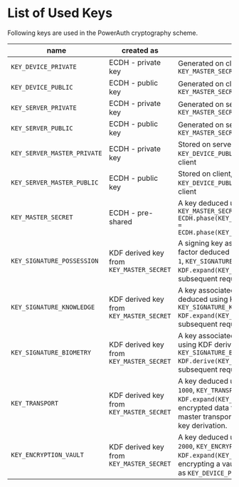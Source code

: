 # List of Used Keys

Following keys are used in the PowerAuth cryptography scheme.

| name | created as | purpose |
|---|---|---|
| `KEY_DEVICE_PRIVATE` | ECDH - private key | Generated on client to allow construction of `KEY_MASTER_SECRET` |
| `KEY_DEVICE_PUBLIC`  | ECDH - public key  | Generated on client to allow construction of `KEY_MASTER_SECRET` |
| `KEY_SERVER_PRIVATE` | ECDH - private key | Generated on server to allow construction of `KEY_MASTER_SECRET` |
| `KEY_SERVER_PUBLIC`  | ECDH - public key  | Generated on server to allow construction of `KEY_MASTER_SECRET` |
| `KEY_SERVER_MASTER_PRIVATE` | ECDH - private key | Stored on server, used to assure authenticity of `KEY_DEVICE_PUBLIC` while transferring from server to client |
| `KEY_SERVER_MASTER_PUBLIC`  | ECDH - public key  | Stored on client, used to assure authenticity of `KEY_DEVICE_PUBLIC` while transferring from server to client |
| `KEY_MASTER_SECRET`         | ECDH - pre-shared  | A key deduced using ECDH derivation, `KEY_MASTER_SECRET = ECDH.phase(KEY_DEVICE_PRIVATE,KEY_SERVER_PUBLIC) = ECDH.phase(KEY_SERVER_PRIVATE,KEY_DEVICE_PUBLIC)` |
| `KEY_SIGNATURE_POSSESSION`  | KDF derived key from `KEY_MASTER_SECRET` | A signing key associated with the possession, factor deduced using KDF derivation with `INDEX = 1`, `KEY_SIGNATURE_POSSESSION = KDF.expand(KEY_MASTER_SECRET, INDEX)`, used for subsequent request signing |
| `KEY_SIGNATURE_KNOWLEDGE`   | KDF derived key from `KEY_MASTER_SECRET` | A key associated with the knowledge factor, deduced using KDF derivation with `INDEX = 2`, `KEY_SIGNATURE_KNOWLEDGE = KDF.expand(KEY_MASTER_SECRET, INDEX)`, used for subsequent request signing |
| `KEY_SIGNATURE_BIOMETRY`    | KDF derived key from `KEY_MASTER_SECRET` | A key associated with the biometry factor, deduced using KDF derivation with `INDEX = 3`, `KEY_SIGNATURE_BIOMETRY = KDF.derive(KEY_MASTER_SECRET, INDEX)`, used for subsequent request signing |
| `KEY_TRANSPORT`             | KDF derived key from `KEY_MASTER_SECRET` | A key deduced using KDF derivation with `INDEX = 1000`, `KEY_TRANSPORT = KDF.expand(KEY_MASTER_SECRET, INDEX)`, used for encrypted data transport. This key is used as master transport key for end-to-end encryption key derivation. |
| `KEY_ENCRYPTION_VAULT`      | KDF derived key from `KEY_MASTER_SECRET` | A key deduced using KDF derivation with `INDEX = 2000`, `KEY_ENCRYPTION_VAULT = KDF.expand(KEY_MASTER_SECRET, 2000)`, used for encrypting a vault that stores the secret data, such as `KEY_DEVICE_PRIVATE`. |
